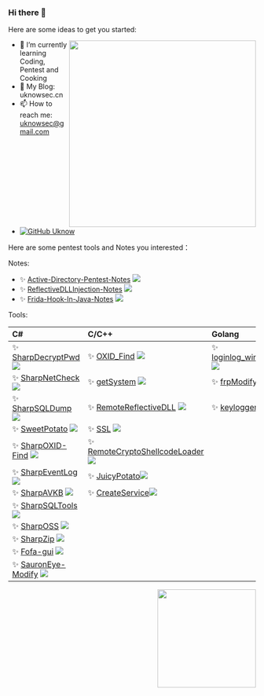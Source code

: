 <!--
**uknowsec/uknowsec** is a ✨ _special_ ✨ repository because its `README.md` (this file) appears on your GitHub profile.
-->
### Hi there 👋

Here are some ideas to get you started:

<img align='right' src="https://github-readme-stats.vercel.app/api?username=uknowsec&show_icons=true&theme=radical" width="380">

- 🌱 I’m currently learning Coding, Pentest and Cooking
- 👀 My Blog: uknowsec.cn
- 📫 How to reach me: uknowsec@gmail.com
- [![GitHub Uknow](https://img.shields.io/github/followers/uknowsec?label=follower%20github&style=flat-square)](https://github.com/uknowsec)

Here are some pentest tools and Notes you interested：

Notes:

- ✨ [Active-Directory-Pentest-Notes](https://github.com/uknowsec/Active-Directory-Pentest-Notes)   ![](https://img.shields.io/github/stars/uknowsec/Active-Directory-Pentest-Notes)
- ✨ [ReflectiveDLLInjection-Notes](https://github.com/uknowsec/ReflectiveDLLInjection-Notes)   ![](https://img.shields.io/github/stars/uknowsec/ReflectiveDLLInjection-Notes)
- ✨ [Frida-Hook-In-Java-Notes](https://github.com/uknowsec/Frida-Hook-In-Java-Notes)   ![](https://img.shields.io/github/stars/uknowsec/Frida-Hook-In-Java-Notes)

Tools:
 
| C#                                                           | C/C++                                                        | Golang                                                       |
| :----------------------------------------------------------- | :----------------------------------------------------------- | :----------------------------------------------------------- |
| ✨ [SharpDecryptPwd](https://github.com/uknowsec/SharpDecryptPwd)   ![](https://img.shields.io/github/stars/uknowsec/SharpDecryptPwd) | ✨ [OXID_Find](https://github.com/uknowsec/OXID_Find)   ![](https://img.shields.io/github/stars/uknowsec/OXID_Find) | ✨ [loginlog_windows](https://github.com/uknowsec/loginlog_windows)   ![](https://img.shields.io/github/stars/uknowsec/loginlog_windows) |
| ✨ [SharpNetCheck](https://github.com/uknowsec/SharpNetCheck)   ![](https://img.shields.io/github/stars/uknowsec/SharpNetCheck) | ✨ [getSystem](https://github.com/uknowsec/getSystem)   ![](https://img.shields.io/github/stars/uknowsec/getSystem) | ✨ [frpModify](https://github.com/uknowsec/frpModify)   ![](https://img.shields.io/github/stars/uknowsec/frpModify) |
| ✨ [SharpSQLDump](https://github.com/uknowsec/SharpSQLDump)   ![](https://img.shields.io/github/stars/uknowsec/SharpSQLDump) | ✨ [RemoteReflectiveDLL](https://github.com/uknowsec/RemoteReflectiveDLL)   ![](https://img.shields.io/github/stars/uknowsec/RemoteReflectiveDLL) | ✨ [keylogger](https://github.com/uknowsec/keylogger)   ![](https://img.shields.io/github/stars/uknowsec/keylogger) |
| ✨ [SweetPotato](https://github.com/uknowsec/SweetPotato)   ![](https://img.shields.io/github/stars/uknowsec/SweetPotato) | ✨ [SSL](https://github.com/uknowsec/SSL)   ![](https://img.shields.io/github/stars/uknowsec/SSL) |                                                              |
| ✨ [SharpOXID-Find](https://github.com/uknowsec/SharpOXID-Find)   ![](https://img.shields.io/github/stars/uknowsec/SharpOXID-Find) | ✨ [RemoteCryptoShellcodeLoader](https://github.com/uknowsec/RemoteCryptoShellcodeLoader)   ![](https://img.shields.io/github/stars/uknowsec/RemoteCryptoShellcodeLoader) |                                                              |
| ✨ [SharpEventLog](https://github.com/uknowsec/SharpEventLog)   ![](https://img.shields.io/github/stars/uknowsec/SharpEventLog) | ✨ [JuicyPotato](https://github.com/uknowsec/JuicyPotato)![](https://img.shields.io/github/stars/uknowsec/JuicyPotato) |                                                              |
| ✨ [SharpAVKB](https://github.com/uknowsec/SharpAVKB)   ![](https://img.shields.io/github/stars/uknowsec/SharpAVKB) | ✨ [CreateService](https://github.com/uknowsec/CreateService)![](https://img.shields.io/github/stars/uknowsec/CreateService) |                                                              |
| ✨ [SharpSQLTools](https://github.com/uknowsec/SharpSQLTools)   ![](https://img.shields.io/github/stars/uknowsec/SharpSQLTools) |                                                              |                                                              |
| ✨ [SharpOSS](https://github.com/uknowsec/SharpOSS)   ![](https://img.shields.io/github/stars/uknowsec/SharpOSS) |                                                              |                                                              |
| ✨ [SharpZip](https://github.com/uknowsec/SharpZip)   ![](https://img.shields.io/github/stars/uknowsec/SharpZip) |                                                              |                                                              |
| ✨ [Fofa-gui](https://github.com/uknowsec/Fofa-gui)   ![](https://img.shields.io/github/stars/uknowsec/Fofa-gui) |                                                              |                                                              |
| ✨ [SauronEye-Modify](https://github.com/uknowsec/SauronEye-Modify)   ![](https://img.shields.io/github/stars/uknowsec/SauronEye-Modify) |                                                              |                                                              |

<img align='right' src="https://profile-counter.glitch.me/uknowsec/count.svg" width="200">
